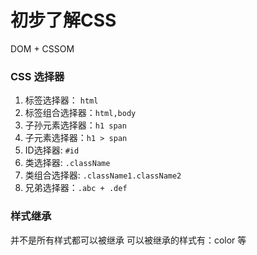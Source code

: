 初步了解CSS
====

DOM + CSSOM

### CSS 选择器
1. 标签选择器： `html`
2. 标签组合选择器：`html,body`
3. 子孙元素选择器：`h1 span`
4. 子元素选择器：`h1 > span`
5. ID选择器: `#id`
6. 类选择器: `.className`
7. 类组合选择器: `.className1.className2`
8. 兄弟选择器：`.abc + .def`


### 样式继承
并不是所有样式都可以被继承
可以被继承的样式有：color 等
